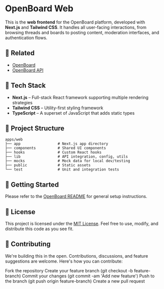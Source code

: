 # **OpenBoard Web**

This is the **web frontend** for the OpenBoard platform, developed with **Next.js** and **Tailwind CSS**. It handles all user-facing interactions, from browsing threads and boards to posting content, moderation interfaces, and authentication flows.

## 🔗 Related

- [OpenBoard](../../README.md)
- [OpenBoard API](../api/README.md)

## 🧰 Tech Stack

- **Next.js** – Full-stack React framework supporting multiple rendering strategies
- **Tailwind CSS** – Utility-first styling framework
- **TypeScript** – A superset of JavaScript that adds static types

## 📁 Project Structure

```
apps/web
├── app                 # Next.js app directory
├── components          # Shared UI components
├── hooks               # Custom React hooks
├── lib                 # API integration, config, utils
├── mocks               # Mock data for local dev/testing
├── public              # Static assets
└── test                # Unit and integration tests
```

## 🚀 Getting Started

Please refer to the [OpenBoard README](../../README.md) for general setup instructions.

## 📝 License

This project is licensed under the [MIT License](https://opensource.org/licenses/MIT). Feel free to use, modify, and distribute this code as you see fit.

## 🤝 Contributing

We're building this in the open. Contributions, discussions, and feature suggestions are welcome.
Here's how you can contribute:

Fork the repository
Create your feature branch (git checkout -b feature-branch)
Commit your changes (git commit -am 'Add new feature')
Push to the branch (git push origin feature-branch)
Create a new pull request
